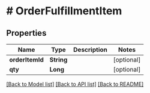# # OrderFulfillmentItem


## Properties 


Name | Type | Description | Notes
------------ | ------------- | ------------- | -------------
**orderItemId**| **String** |   | [optional]
**qty**| **Long** |   | [optional]


[[Back to Model list]](../../README.md#models) [[Back to API list]](../../README.md#endpoints) [[Back to README]](../../README.md)

